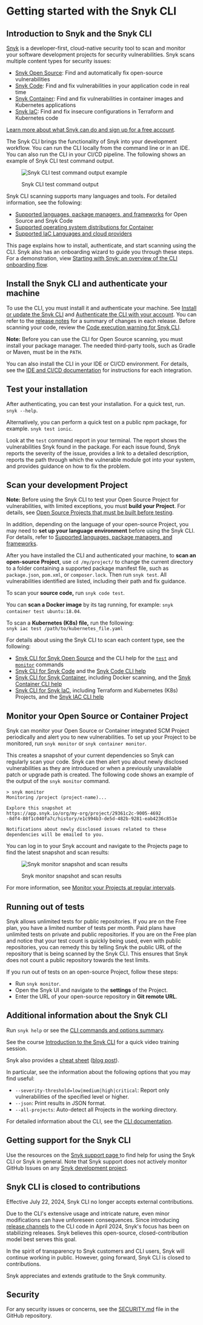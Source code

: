 # Getting started with the Snyk CLI

## Introduction to Snyk and the Snyk CLI

[Snyk](https://snyk.io/) is a developer-first, cloud-native security tool to scan and monitor your software development projects for security vulnerabilities. Snyk scans multiple content types for security issues:

- [Snyk Open Source](https://docs.snyk.io/scan-with-snyk/snyk-open-source): Find and automatically fix open-source vulnerabilities
- [Snyk Code](https://docs.snyk.io/scan-with-snyk/snyk-code): Find and fix vulnerabilities in your application code in real time
- [Snyk Container](https://docs.snyk.io/scan-with-snyk/snyk-container): Find and fix vulnerabilities in container images and Kubernetes applications
- [Snyk IaC](https://docs.snyk.io/scan-with-snyk/snyk-iac): Find and fix insecure configurations in Terraform and Kubernetes code

[Learn more about what Snyk can do and sign up for a free account](https://snyk.io/).

The Snyk CLI brings the functionality of Snyk into your development workflow. You can run the CLI locally from the command line or in an IDE. You can also run the CLI in your CI/CD pipeline. The following shows an example of Snyk CLI test command output.

<figure><img src="../https://github.com/snyk/user-docs/raw/HEAD/docs/.gitbook/assets/snyk-cli-screenshot.png" alt="Snyk CLI test command output example"><figcaption><p>Snyk CLI test command output</p></figcaption></figure>

Snyk CLI scanning supports many languages and tool&#x73;**.** For detailed information, see the following:

- [Supported languages, package managers, and frameworks](../../supported-languages-package-managers-and-frameworks/) for Open Source and Snyk Code
- [Supported operating system distributions for Container](https://docs.snyk.io/scan-with-snyk/snyk-container/how-snyk-container-works/operating-system-distributions-supported-by-snyk-container)
- [Supported IaC Languages and cloud providers](https://docs.snyk.io/scan-with-snyk/snyk-iac/supported-iac-languages-cloud-providers-and-cloud-resources)

This page explains how to install, authenticate, and start scanning using the CLI. Snyk also has an onboarding wizard to guide you through these steps. For a demonstration, view [Starting with Snyk: an overview of the CLI onboarding flow](https://www.youtube.com/watch?v=adj3VF82-v8).

## Install the Snyk CLI and authenticate your machine

To use the CLI, you must install it and authenticate your machine. See [Install or update the Snyk CLI](https://docs.snyk.io/snyk-cli/install-or-update-the-snyk-cli) and [Authenticate the CLI with your account](../../snyk-cli/authenticate-to-use-the-cli.md). You can refer to the [release notes](https://github.com/snyk/cli/releases) for a summary of changes in each release. Before scanning your code, review the [Code execution warning for Snyk CLI](https://docs.snyk.io/snyk-cli/code-execution-warning-for-snyk-cli).

**Note:** Before you can use the CLI for Open Source scanning, you must install your package manager. The needed third-party tools, such as Gradle or Maven, must be in the `PATH`.

You can also install the CLI in your IDE or CI/CD environment. For details, see the [IDE and CI/CD documentation](https://docs.snyk.io/scm-ide-and-ci-cd-integrations) for instructions for each integration.

## Test your installation

After authenticating, you can **t**est your installation. For a quick test, run. `snyk --help`.

Alternatively, you can perform a quick test on a public npm package, for example. `snyk test ionic`.

Look at the `test` command report in your terminal. The report shows the vulnerabilities Snyk found in the package. For each issue found, Snyk reports the severity of the issue, provides a link to a detailed description, reports the path through which the vulnerable module got into your system, and provides guidance on how to fix the problem.

## Scan your development Project

**Note:** Before using the Snyk CLI to test your Open Source Project for vulnerabilities, with limited exceptions, you must **build your Project**. For details, see [Open Source Projects that must be built before testing](https://docs.snyk.io/snyk-cli/scan-and-maintain-projects-using-the-cli/snyk-cli-for-open-source/open-source-projects-that-must-be-built-before-testing-with-the-snyk-cli).

In addition, depending on the language of your open-source Project, you may need to **set up your language environment** before using the Snyk CLI. For details, refer to [Supported languages, package managers, and frameworks](https://docs.snyk.io/supported-languages-package-managers-and-frameworks).

After you have installed the CLI and authenticated your machine, to **scan an open-source Project**, use `cd /my/project/` to change the current directory to a folder containing a supported package manifest file, such as `package.json`, `pom.xml`, or `composer.lock`. Then run `snyk test`. All vulnerabilities identified are listed, including their path and fix guidance.

To scan your **source code,** run `snyk code test`.

You can **scan a Docker image** by its tag running, for example: `snyk container test ubuntu:18.04`.

To scan a **Kubernetes (K8s) file,** run the following:\
`snyk iac test /path/to/kubernetes_file.yaml`

For details about using the Snyk CLI to scan each content type, see the following:

- [Snyk CLI for Snyk Open Source](https://docs.snyk.io/snyk-cli/scan-and-maintain-projects-using-the-cli/snyk-cli-for-open-source) and the CLI help for the [`test`](https://docs.snyk.io/snyk-cli/commands/test) and [`monitor`](https://docs.snyk.io/snyk-cli/commands/monitor) commands
- [Snyk CLI for Snyk Code](https://docs.snyk.io/snyk-cli/scan-and-maintain-projects-using-the-cli/snyk-cli-for-snyk-code) and the [Snyk Code CLI help](https://docs.snyk.io/snyk-cli/commands/code)
- [Snyk CLI for Snyk Container](scan-and-maintain-projects-using-the-cli/snyk-cli-for-snyk-container/), including Docker scanning, and the [Snyk Container CLI help](https://docs.snyk.io/snyk-cli/commands/container)
- [Snyk CLI for Snyk IaC](https://docs.snyk.io/snyk-cli/scan-and-maintain-projects-using-the-cli/snyk-cli-for-iac), including Terraform and Kubernetes (K8s) Projects, and the [Snyk IAC CLI help](https://docs.snyk.io/snyk-cli/commands/iac)

## Monitor your Open Source or Container Project

Snyk can monitor your Open Source or Container integrated SCM Project periodically and alert you to new vulnerabilities. To set up your Project to be monitored, run `snyk monitor` or `snyk container monitor`.

This creates a snapshot of your current dependencies so Snyk can regularly scan your code. Snyk can then alert you about newly disclosed vulnerabilities as they are introduced or when a previously unavailable patch or upgrade path is created. The following code shows an example of the output of the `snyk monitor` command.

```
> snyk monitor
Monitoring /project (project-name)...

Explore this snapshot at
https://app.snyk.io/org/my-org/project/29361c2c-9005-4692
-8df4-88f1c040fa7c/history/e1c994b3-de5d-482b-9281-eab4236c851e

Notifications about newly disclosed issues related to these
dependencies will be emailed to you.
```

You can log in to your Snyk account and navigate to the Projects page to find the latest snapshot and scan results:

<figure><img src="../https://github.com/snyk/user-docs/raw/HEAD/docs/.gitbook/assets/monitor (1).png" alt="Snyk monitor snapshot and scan results"><figcaption><p>Snyk monitor snapshot and scan results</p></figcaption></figure>

For more information, see [Monitor your Projects at regular intervals](https://docs.snyk.io/snyk-cli/scan-and-maintain-projects-using-the-cli/monitor-your-projects-at-regular-intervals).

## Running out of tests

Snyk allows unlimited tests for public repositories. If you are on the Free plan, you have a limited number of tests per month. Paid plans have unlimited tests on private and public repositories. If you are on the Free plan and notice that your test count is quickly being used, even with public repositories, you can remedy this by telling Snyk the public URL of the repository that is being scanned by the Snyk CLI. This ensures that Snyk does not count a public repository towards the test limits.

If you run out of tests on an open-source Project, follow these steps:

- Run `snyk monitor`.
- Open the Snyk UI and navigate to the **settings** of the Project.
- Enter the URL of your open-source repository in **Git remote URL**.

## Additional information about the Snyk CLI

Run `snyk help` or see the [CLI commands and options summary](https://docs.snyk.io/snyk-cli/cli-commands-and-options-summary).

See the course [Introduction to the Snyk CLI](https://learn.snyk.io/lesson/snyk-cli/https://learn.snyk.io/lesson/snyk-cli/) for a quick video training session.

Snyk also provides a [cheat sheet](https://res.cloudinary.com/snyk/image/upload/v1664236143/cheat-sheets/cheat-sheet-snyk-cli-v3.pdf) ([blog post](https://snyk.io/blog/snyk-cli-cheat-sheet/)).

In particular, see the information about the following options that you may find useful:

- `--severity-threshold=low|medium|high|critical`: Report only vulnerabilities of the specified level or higher.
- `--json`: Print results in JSON format.
- `--all-projects`: Auto-detect all Projects in the working directory.

For detailed information about the CLI, see the [CLI documentation](https://docs.snyk.io/snyk-cli).

## Getting support for the Snyk CLI

Use the resources on the [Snyk support page ](https://support.snyk.io)to find help for using the Snyk CLI or Snyk in general. Note that Snyk support does not actively monitor GitHub Issues on any [Snyk development project](https://github.com/snyk).

## Snyk CLI is closed to contributions

Effective July 22, 2024, Snyk CLI no longer accepts external contributions.

Due to the CLI's extensive usage and intricate nature, even minor modifications can have unforeseen consequences. Since introducing [release channels](https://docs.snyk.io/snyk-cli/releases-and-channels-for-the-snyk-cli) to the CLI code in April 2024, Snyk's focus has been on stabilizing releases. Snyk believes this open-source, closed-contribution model best serves this goal.

In the spirit of transparency to Snyk customers and CLI users, Snyk will continue working in public. However, going forward, Snyk CLI is closed to contributions.

Snyk appreciates and extends gratitude to the Snyk community.

## Security

For any security issues or concerns, see the [SECURITY.md](https://github.com/snyk/snyk/blob/master/SECURITY.md) file in the GitHub repository.

